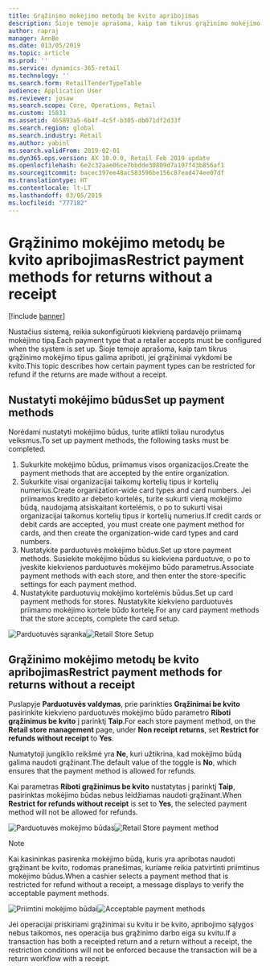 ```yaml
---
title: Grąžinimo mokėjimo metodų be kvito apribojimas
description: Šioje temoje aprašoma, kaip tam tikrus grąžinimo mokėjimo tipus galima apriboti, jei grąžinimai vykdomi be kvito.
author: rapraj
manager: AnnBe
ms.date: 013/05/2019
ms.topic: article
ms.prod: ''
ms.service: dynamics-365-retail
ms.technology: ''
ms.search.form: RetailTenderTypeTable
audience: Application User
ms.reviewer: josaw
ms.search.scope: Core, Operations, Retail
ms.custom: 15831
ms.assetid: 465893a5-6b4f-4c5f-b305-db071df2d33f
ms.search.region: global
ms.search.industry: Retail
ms.author: yabinl
ms.search.validFrom: 2019-02-01
ms.dyn365.ops.version: AX 10.0.0, Retail Feb 2019 update
ms.openlocfilehash: 6e2c32aae06ce7bbdde30809d7a197f43b856af1
ms.sourcegitcommit: bacec397ee48ac583596be156c87ead474ee07df
ms.translationtype: HT
ms.contentlocale: lt-LT
ms.lasthandoff: 03/05/2019
ms.locfileid: "777182"
---
```

# <a name="restrict-payment-methods-for-returns-without-a-receipt"></a><span data-ttu-id="ab100-103">Grąžinimo mokėjimo metodų be kvito apribojimas</span><span class="sxs-lookup"><span data-stu-id="ab100-103">Restrict payment methods for returns without a receipt</span></span>


[!include [banner](includes/banner.md)]

<span data-ttu-id="ab100-104">Nustačius sistemą, reikia sukonfigūruoti kiekvieną pardavėjo priimamą mokėjimo tipą.</span><span class="sxs-lookup"><span data-stu-id="ab100-104">Each payment type that a retailer accepts must be configured when the system is set up.</span></span> <span data-ttu-id="ab100-105">Šioje temoje aprašoma, kaip tam tikrus grąžinimo mokėjimo tipus galima apriboti, jei grąžinimai vykdomi be kvito.</span><span class="sxs-lookup"><span data-stu-id="ab100-105">This topic describes how certain payment types can be restricted for refund if the returns are made without a receipt.</span></span>

## <a name="set-up-payment-methods"></a><span data-ttu-id="ab100-106">Nustatyti mokėjimo būdus</span><span class="sxs-lookup"><span data-stu-id="ab100-106">Set up payment methods</span></span>

<span data-ttu-id="ab100-107">Norėdami nustatyti mokėjimo būdus, turite atlikti toliau nurodytus veiksmus.</span><span class="sxs-lookup"><span data-stu-id="ab100-107">To set up payment methods, the following tasks must be completed.</span></span>
1. <span data-ttu-id="ab100-108">Sukurkite mokėjimo būdus, priimamus visos organizacijos.</span><span class="sxs-lookup"><span data-stu-id="ab100-108">Create the payment methods that are accepted by the entire organization.</span></span>
2. <span data-ttu-id="ab100-109">Sukurkite visai organizacijai taikomų kortelių tipus ir kortelių numerius.</span><span class="sxs-lookup"><span data-stu-id="ab100-109">Create organization-wide card types and card numbers.</span></span> <span data-ttu-id="ab100-110">Jei priimamos kredito ar debeto kortelės, turite sukurti vieną mokėjimo būdą, naudojamą atsiskaitant kortelėmis, o po to sukurti visai organizacijai taikomus kortelių tipus ir kortelių numerius.</span><span class="sxs-lookup"><span data-stu-id="ab100-110">If credit cards or debit cards are accepted, you must create one payment method for cards, and then create the organization-wide card types and card numbers.</span></span>
3. <span data-ttu-id="ab100-111">Nustatykite parduotuvės mokėjimo būdus.</span><span class="sxs-lookup"><span data-stu-id="ab100-111">Set up store payment methods.</span></span> <span data-ttu-id="ab100-112">Susiekite mokėjimo būdus su kiekviena parduotuve, o po to įveskite kiekvienos parduotuvės mokėjimo būdo parametrus.</span><span class="sxs-lookup"><span data-stu-id="ab100-112">Associate payment methods with each store, and then enter the store-specific settings for each payment method.</span></span>
4. <span data-ttu-id="ab100-113">Nustatykite parduotuvių mokėjimo kortelėmis būdus.</span><span class="sxs-lookup"><span data-stu-id="ab100-113">Set up card payment methods for stores.</span></span> <span data-ttu-id="ab100-114">Nustatykite kiekvieno parduotuvės priimamo mokėjimo kortele būdo kortelę.</span><span class="sxs-lookup"><span data-stu-id="ab100-114">For any card payment methods that the store accepts, complete the card setup.</span></span>

<span data-ttu-id="ab100-115">![Parduotuvės sąranka](media/NoReceiptReturns1.png "Parduotuvės sąranka")</span><span class="sxs-lookup"><span data-stu-id="ab100-115">![Retail Store Setup](media/NoReceiptReturns1.png "Retail Store Setup")</span></span> 


## <a name="restrict-payment-methods-for-returns-without-a-receipt"></a><span data-ttu-id="ab100-116">Grąžinimo mokėjimo metodų be kvito apribojimas</span><span class="sxs-lookup"><span data-stu-id="ab100-116">Restrict payment methods for returns without a receipt</span></span>

<span data-ttu-id="ab100-117">Puslapyje **Parduotuvės valdymas**, prie parinkties **Grąžinimai be kvito** pasirinkite kiekvieno parduotuvės mokėjimo būdo parametro **Riboti grąžinimus be kvito** į parinktį **Taip**.</span><span class="sxs-lookup"><span data-stu-id="ab100-117">For each store payment method, on the **Retail store management** page, under **Non receipt returns**, set **Restrict for refunds without receipt** to **Yes**.</span></span> 

<span data-ttu-id="ab100-118">Numatytoji jungiklio reikšmė yra **Ne**, kuri užtikrina, kad mokėjimo būdą galima naudoti grąžinant.</span><span class="sxs-lookup"><span data-stu-id="ab100-118">The default value of the toggle is **No**, which ensures that the payment method is allowed for refunds.</span></span> 

<span data-ttu-id="ab100-119">Kai parametras **Riboti grąžinimus be kvito** nustatytas į parinktį **Taip**, pasirinktas mokėjimo būdas nebus leidžiamas naudoti grąžinant.</span><span class="sxs-lookup"><span data-stu-id="ab100-119">When **Restrict for refunds without receipt** is set to **Yes**, the selected payment method will not be allowed for refunds.</span></span> 

<span data-ttu-id="ab100-120">![Parduotuvės mokėjimo būdas](media/NoReceiptReturns3.png "Parduotuvės mokėjimo būdas")</span><span class="sxs-lookup"><span data-stu-id="ab100-120">![Retail Store payment method](media/NoReceiptReturns3.png "Retail Store Payment Method")</span></span> 

> [!NOTE]
> <span data-ttu-id="ab100-121">Kai kasininkas pasirenka mokėjimo būdą, kuris yra apribotas naudoti grąžinant be kvito, rodomas pranešimas, kuriame reikia patvirtinti priimtinus mokėjimo būdus.</span><span class="sxs-lookup"><span data-stu-id="ab100-121">When a cashier selects a payment method that is restricted for refund without a receipt, a message displays to verify the acceptable payment methods.</span></span>

<span data-ttu-id="ab100-122">![Priimtini mokėjimo būdai](media/NoReceiptReturns4.png "Priimtini mokėjimo būdai")</span><span class="sxs-lookup"><span data-stu-id="ab100-122">![Acceptable payment methods](media/NoReceiptReturns4.png "Acceptable payment methods")</span></span> 

<span data-ttu-id="ab100-123">Jei operacijai priskiriami grąžinimai su kvitu ir be kvito, apribojimo sąlygos nebus taikomos, nes operacija bus grąžinimo darbo eiga su kvitu.</span><span class="sxs-lookup"><span data-stu-id="ab100-123">If a transaction has both a receipted return and a return without a receipt, the restriction conditions will not be enforced because the transaction will be a return workflow with a receipt.</span></span> 

